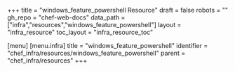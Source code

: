 +++
title = "windows_feature_powershell Resource"
draft = false
robots = ""
gh_repo = "chef-web-docs"
data_path = ["infra","resources","windows_feature_powershell"]
layout = "infra_resource"
toc_layout = "infra_resource_toc"

[menu]
  [menu.infra]
    title = "windows_feature_powershell"
    identifier = "chef_infra/resources/windows_feature_powershell"
    parent = "chef_infra/resources"
+++

<!-- The contents of this page are automatically generated from the windows_feature_powershell.yaml file in the data/infra/resources directory. -->
<!-- To suggest a change, edit the https://github.com/chef/chef/blob/main/lib/chef/resource/windows_feature_powershell.rb file and submit a pull request to the https://github.com/chef/chef repository. -->
<!-- markdownlint-disable-file -->
